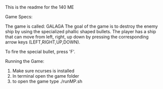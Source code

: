 This is the readme for the 140 ME


Game Specs:

The game is called: GALAGA
The goal of the game is to destroy the enemy ship by using the specialized phallic shaped bullets. The player has a ship that can move from left, right, up down by pressing the corresponding arrow keys (LEFT,RIGHT,UP,DOWN).

To fire the special bullet, press 'F'.




Running the Game:
1. Make sure ncurses is installed
2. In terminal open the game folder
3. to open the game type ./runMP.sh
